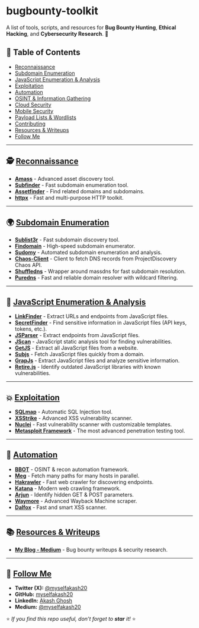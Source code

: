 # bugbounty-toolkit

A  list of  tools, scripts, and resources for **Bug Bounty Hunting**, **Ethical Hacking**, and **Cybersecurity Research**. 🚀

## 🌟 Table of Contents
- [Reconnaissance](#reconnaissance)
- [Subdomain Enumeration](#subdomain-enumeration)
- [JavaScript Enumeration & Analysis](#javascript-enumeration--analysis)
- [Exploitation](#exploitation)
- [Automation](#automation)
- [OSINT & Information Gathering](#osint--information-gathering)
- [Cloud Security](#cloud-security)
- [Mobile Security](#mobile-security)
- [Payload Lists & Wordlists](#payload-lists--wordlists)
- [Contributing](#contributing)
- [Resources & Writeups](#resources--writeups)
- [Follow Me](#follow-me)

---

## 🕵️ [Reconnaissance](#reconnaissance)
- **[Amass](https://github.com/OWASP/Amass)** - Advanced asset discovery tool.
- **[Subfinder](https://github.com/projectdiscovery/subfinder)** - Fast subdomain enumeration tool.
- **[Assetfinder](https://github.com/tomnomnom/assetfinder)** - Find related domains and subdomains.
- **[httpx](https://github.com/projectdiscovery/httpx)** - Fast and multi-purpose HTTP toolkit.

---

## 🌍 [Subdomain Enumeration](#subdomain-enumeration)
- **[Sublist3r](https://github.com/aboul3la/Sublist3r)** - Fast subdomain discovery tool.
- **[Findomain](https://github.com/Findomain/Findomain)** - High-speed subdomain enumerator.
- **[Sudomy](https://github.com/screetsec/Sudomy)** - Automated subdomain enumeration and analysis.
- **[Chaos-Client](https://github.com/projectdiscovery/chaos-client)** - Client to fetch DNS records from ProjectDiscovery Chaos API.
- **[Shuffledns](https://github.com/projectdiscovery/shuffledns)** - Wrapper around massdns for fast subdomain resolution.
- **[Puredns](https://github.com/d3mondev/puredns)** - Fast and reliable domain resolver with wildcard filtering.

---

## 📝 [JavaScript Enumeration & Analysis](#javascript-enumeration--analysis)
- **[LinkFinder](https://github.com/GerbenJavado/LinkFinder)** - Extract URLs and endpoints from JavaScript files.
- **[SecretFinder](https://github.com/m4ll0k/SecretFinder)** - Find sensitive information in JavaScript files (API keys, tokens, etc.).
- **[JSParser](https://github.com/nahamsec/JSParser)** - Extract endpoints from JavaScript files.
- **[JScan](https://github.com/0x48piraj/JScan)** - JavaScript static analysis tool for finding vulnerabilities.
- **[GetJS](https://github.com/003random/getJS)** - Extract all JavaScript files from a website.
- **[Subjs](https://github.com/lc/subjs)** - Fetch JavaScript files quickly from a domain.
- **[GrapJs](https://github.com/hahwul/GrabJS)** - Extract JavaScript files and analyze sensitive information.
- **[Retire.js](https://github.com/RetireJS/retire.js)** - Identify outdated JavaScript libraries with known vulnerabilities.

---

## 💥 [Exploitation](#exploitation)
- **[SQLmap](https://github.com/sqlmapproject/sqlmap)** - Automatic SQL Injection tool.
- **[XSStrike](https://github.com/s0md3v/XSStrike)** - Advanced XSS vulnerability scanner.
- **[Nuclei](https://github.com/projectdiscovery/nuclei)** - Fast vulnerability scanner with customizable templates.
- **[Metasploit Framework](https://github.com/rapid7/metasploit-framework)** - The most advanced penetration testing tool.

---

## 🤖 [Automation](#automation)
- **[BBOT](https://github.com/blacklanternsecurity/bbot)** - OSINT & recon automation framework.
- **[Meg](https://github.com/tomnomnom/meg)** - Fetch many paths for many hosts in parallel.
- **[Hakrawler](https://github.com/hakluke/hakrawler)** - Fast web crawler for discovering endpoints.
- **[Katana](https://github.com/projectdiscovery/katana)** - Modern web crawling framework.
- **[Arjun](https://github.com/s0md3v/Arjun)** - Identify hidden GET & POST parameters.
- **[Waymore](https://github.com/xnl-h4ck3r/waymore)** - Advanced Wayback Machine scraper.
- **[Dalfox](https://github.com/hahwul/dalfox)** - Fast and smart XSS scanner.

---

## 📚 [Resources & Writeups](#resources--writeups)
- **[My Blog - Medium](https://myselfakash20.medium.com)** - Bug bounty writeups & security research.

---

## 📢 [Follow Me](#follow-me)
- **Twitter (X):** [@myselfakash20](https://x.com/myselfakash20)
- **GitHub:** [myselfakash20](https://github.com/myselfakash20)
- **LinkedIn:** [Akash Ghosh](https://www.linkedin.com/in/akash-ghosh-145bb61b5/)
- **Medium:** [@myselfakash20](https://medium.com/@myselfakash20)


⭐ *If you find this repo useful, don’t forget to **star** it!* ⭐

